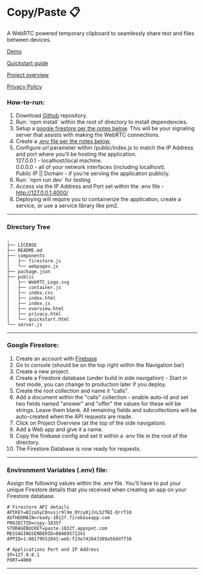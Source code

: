 <h1>Copy/Paste 📋</h1>

<p>A WebRTC powered temporary clipboard to seamlessly share text and files between devices.</p>
<p><a href="https://color.cornidez.com/" target="_blank">Demo</a></p>
<p><a href="https://color.cornidez.com/quickstart.html" target="_blank">Quickstart guide</a></p>
<p><a href="https://color.cornidez.com/overview.html" target="_blank">Project overview</a></p>
<p><a href="https://color.cornidez.com/privacy.html" target="_blank">Privacy Policy</a></p>


<h3>How-to-run:</h3>
<ol>
    <li>Download <a href="https://github.com/RCornidez/copy-paste">Github</a> repository.</li>
    <li>Run: `npm install` within the root of directory to install dependencies.</li>
    <li>Setup a <a href="#firestore">google firestore per the notes below</a>. This will be your signaling server that assists with making the WebRTC connections.</li>
    <li>Create a <a href="#env">.env file per the notes below.</a></li>
    <li>Configure url parameter within /public/index.js to match the IP Address and port where you'll be hosting the application.<br/>127.0.0.1 - localhost/local machine.<br/>0.0.0.0 - all of your network interfaces (including localhost).<br/>Public IP || Domain - if you're serving the application publicly.</li>
    <li>Run: `npm run dev` for testing</li>
    <li>Access via the IP Address and Port set within the .env file - <a href="http://127.0.0.1:4000/" target="_blank">http://127.0.0.1:4000/</a></li>
    <li>Deploying will require you to containerize the application, create a service, or use a service library like pm2.</li>
</ol>
<hr/>

<h3>Directory Tree</h3>

```
.
├── LICENSE
├── README.md
├── components
│   ├── firestore.js
│   └── webpages.js
├── package.json
├── public
│   ├── WebRTC_Logo.svg
│   ├── container.js
│   ├── index.css
│   ├── index.html
│   ├── index.js
│   ├── overview.html
│   ├── privacy.html
│   └── quickstart.html
└── server.js
```
<hr/>

<h3 id="firestore">Google Firestore:</h3>
<ol>
<li>Create an account with <a href="https://firebase.google.com/">Firebase</a></li>
<li>Go to console (should be on the top right within the Navigation bar)</li>
<li>Create a new project.</li>
<li>Create a Firestore database (under build in side navigation) - Start in test mode, you can change to production later if you deploy.</li>
<li>Create the root collection and name it "calls".</li>
<li>Add a document within the "calls" collection - enable auto-id and set two fields named "answer" and "offer" the values for these will be strings. Leave them blank. All remaining fields and subcollections will be auto-created when the API requests are made.</li>
<li>Click on Project Overview (at the top of the side navigation).</li>
<li>Add a Web app and give it a name.</li>
<li>Copy the firebase config and set it within a .env file in the root of the directory.</li>
<li>The Firestore Database is now ready for requests.</li>
</ol>

<hr/>

<h3 id="env">Environment Variables (.env) file:</h3>
Assign the following values within the .env file. You'll have to put your unique Firestore details that you received when creating an app on your Firestore database.


```
# Firestore API details
APIKEY=BIzaSyCDnusjr9l9m_DYzy0jJnL52TBI-QrrT10
AUTHDOMAIN=ready-1012f.firebaseapp.com
PROJECTID=copy-1035f
STORAGEBUCKET=paste-1032f.appspot.com
MESSAGINGSENDERID=80469571241
APPID=1:80179552041:web:f23e742643389a58ddff38

# Applications Port and IP Address
IP=127.0.0.1
PORT=4000

```
<hr/>